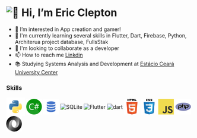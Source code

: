 
<div>
<img align="left" src="https://media3.giphy.com/media/8DsgB9ddgh7OAKQ01u/giphy.gif"  height="200"/>


<h1>👋 Hi, I’m Eric Clepton</h1>
<ul>
<li>👀 I’m interested in App creation and gamer!</li>
<li>🌱 I'm currently learning several skills in Flutter, Dart, Firebase, Python, Architerua project database, FullsStak
</li>
<li>💞️ I'm looking to collaborate as a developer</li>
<li>📫 How to reach me <a href="https://linkedin.com/in/ericclepton/">Linkdin</a></li>
<li>📚 Studying Systems Analysis and Development at <a href="https://portal.estacio.br/unidades/centro-universit%C3%A1rio-est%C3%A1cio-do-cear%C3%A1/">Estácio Ceará University Center</a></li>
</ul>
</div>
<div>
  <h3>Skills</h3>
<img align="center" alt="python" height="50" width="50"src="https://raw.githubusercontent.com/github/explore/80688e429a7d4ef2fca1e82350fe8e3517d3494d/topics/python/python.png"/>
<img align="center"alt="C Sharp" height="42" width="42" src="https://raw.githubusercontent.com/github/explore/80688e429a7d4ef2fca1e82350fe8e3517d3494d/topics/csharp/csharp.png" />
<img align="center"alt="sql" height="42" width="42" src="https://raw.githubusercontent.com/github/explore/80688e429a7d4ef2fca1e82350fe8e3517d3494d/topics/sql/sql.png"/>
<img align="center"alt="SQLite" height="42" width="70" src="https://upload.wikimedia.org/wikipedia/commons/thumb/3/38/SQLite370.svg/2560px-SQLite370.svg.png"/>
<img align="center"alt="Flutter" height="42" width="42" src="https://cdn-images-1.medium.com/max/1200/1*5-aoK8IBmXve5whBQM90GA.png"/> 
<img align="center"alt="dart" height="42" width="42" src="https://cdn-images-1.medium.com/max/1200/1*knHF_qpxdtS8h0Z8EeqowA.png"/>
<img align="center"alt="HTML" height="42" width="42" src="https://raw.githubusercontent.com/github/explore/80688e429a7d4ef2fca1e82350fe8e3517d3494d/topics/html/html.png"/>
<img align="center"alt="CSS" height="42" width="42" src="https://raw.githubusercontent.com/github/explore/80688e429a7d4ef2fca1e82350fe8e3517d3494d/topics/css/css.png"/>
<img align="center"alt="javascript" height="42" width="42" src="https://raw.githubusercontent.com/github/explore/80688e429a7d4ef2fca1e82350fe8e3517d3494d/topics/javascript/javascript.png"/>
<img align="center"alt="PHP" height="42" width="42" src="https://raw.githubusercontent.com/github/explore/ccc16358ac4530c6a69b1b80c7223cd2744dea83/topics/php/php.png"/>
<img align="center"alt="JSON" height="42" width="42" src="https://raw.githubusercontent.com/github/explore/80688e429a7d4ef2fca1e82350fe8e3517d3494d/topics/json/json.png"/>

  <!--- <img align="center"alt="Image" height="42" width="42" src=""/> --->


</div>


<!---
ericcleptonsilva/ericcleptonsilva is a ✨ special ✨ repository because its `README.md` (this file) appears on your GitHub profile.
You can click the Preview link to take a look at your changes.
--->
